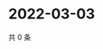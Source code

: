# 2022-03-03

共 0 条

<!-- BEGIN WEIBO -->
<!-- 最后更新时间 Thu Mar 03 2022 07:00:41 GMT+0800 (China Standard Time) -->

<!-- END WEIBO -->

